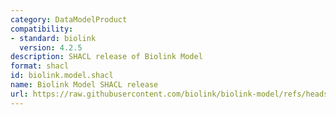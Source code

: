 ```yaml
---
category: DataModelProduct
compatibility:
- standard: biolink
  version: 4.2.5
description: SHACL release of Biolink Model
format: shacl
id: biolink.model.shacl
name: Biolink Model SHACL release
url: https://raw.githubusercontent.com/biolink/biolink-model/refs/heads/master/project/shacl/biolink_model.shacl.ttl
---
```

